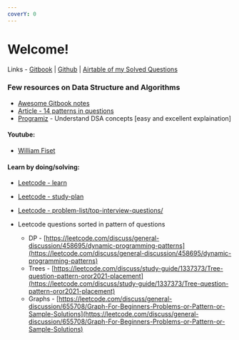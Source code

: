 ```yaml
---
coverY: 0
---
```


# Welcome!

Links - [Gitbook](https://vallari.gitbook.io/data-structure-and-algorithms/) | [Github](https://github.com/VallariAg/DSA-Notes) | [Airtable of my Solved Questions ](https://airtable.com/shrzwfztR8yDFsRfw)

### Few resources on Data Structure and Algorithms

* [Awesome Gitbook notes](https://liuzhenglaichn.gitbook.io/algorithm/monotonic-stack)
* [Article - 14 patterns in questions](https://hackernoon.com/14-patterns-to-ace-any-coding-interview-question-c5bb3357f6ed)
* [Programiz](https://www.programiz.com/dsa/stack) - Understand DSA concepts \[easy and excellent explaination]

#### Youtube:

* [William Fiset](https://www.youtube.com/channel/UCD8yeTczadqdARzQUp29PJw)

#### Learn by doing/solving:

* [Leetcode - learn](https://leetcode.com/explore/learn/)
* [Leetcode - study-plan](https://leetcode.com/study-plan/)
* [Leetcode - problem-list/top-interview-questions/](https://leetcode.com/problem-list/top-interview-questions/)
*   Leetcode questions sorted in pattern of questions

    * DP - [https://leetcode.com/discuss/general-discussion/458695/dynamic-programming-patterns](https://leetcode.com/discuss/general-discussion/458695/dynamic-programming-patterns)
    * Trees - [https://leetcode.com/discuss/study-guide/1337373/Tree-question-pattern-oror2021-placement](https://leetcode.com/discuss/study-guide/1337373/Tree-question-pattern-oror2021-placement)
    * Graphs - [https://leetcode.com/discuss/general-discussion/655708/Graph-For-Beginners-Problems-or-Pattern-or-Sample-Solutions](https://leetcode.com/discuss/general-discussion/655708/Graph-For-Beginners-Problems-or-Pattern-or-Sample-Solutions)

